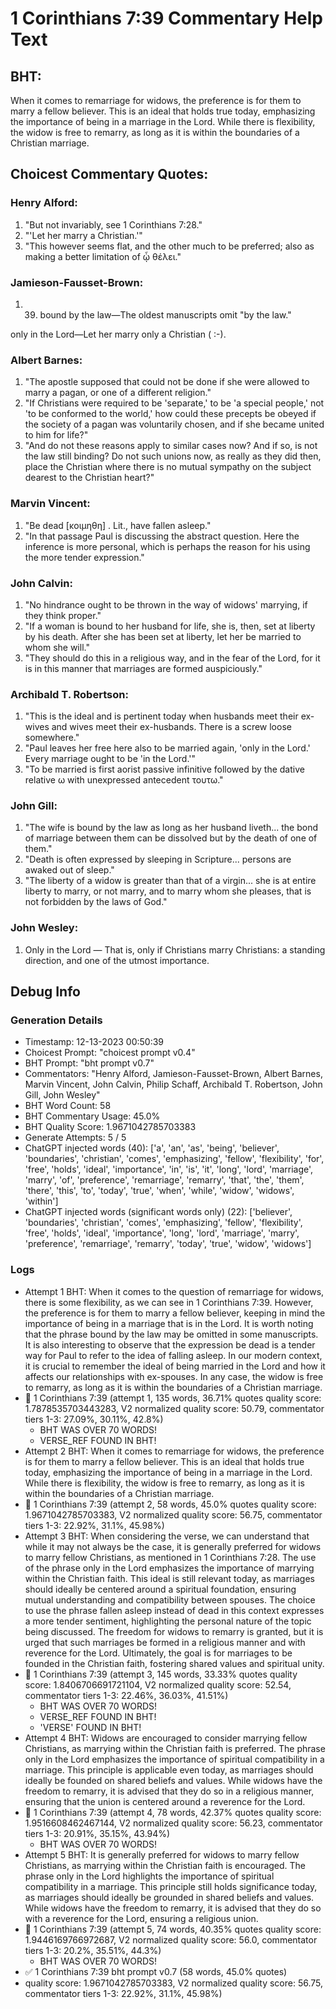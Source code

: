 # 1 Corinthians 7:39 Commentary Help Text

## BHT:
When it comes to remarriage for widows, the preference is for them to marry a fellow believer. This is an ideal that holds true today, emphasizing the importance of being in a marriage in the Lord. While there is flexibility, the widow is free to remarry, as long as it is within the boundaries of a Christian marriage.

## Choicest Commentary Quotes:
### Henry Alford:
1. "But not invariably, see 1 Corinthians 7:28." 
2. "'Let her marry a Christian.'"
3. "This however seems flat, and the other much to be preferred; also as making a better limitation of ᾧ θέλει."

### Jamieson-Fausset-Brown:
1. 39. bound by the law—The
	oldest manuscripts omit "by the law." 
	
only in the Lord—Let
	her marry only a Christian ( :-).


### Albert Barnes:
1. "The apostle supposed that could not be done if she were allowed to marry a pagan, or one of a different religion."
2. "If Christians were required to be 'separate,' to be 'a special people,' not 'to be conformed to the world,' how could these precepts be obeyed if the society of a pagan was voluntarily chosen, and if she became united to him for life?"
3. "And do not these reasons apply to similar cases now? And if so, is not the law still binding? Do not such unions now, as really as they did then, place the Christian where there is no mutual sympathy on the subject dearest to the Christian heart?"

### Marvin Vincent:
1. "Be dead [κοιμηθη] . Lit., have fallen asleep." 
2. "In that passage Paul is discussing the abstract question. Here the inference is more personal, which is perhaps the reason for his using the more tender expression."

### John Calvin:
1. "No hindrance ought to be thrown in the way of widows' marrying, if they think proper."
2. "If a woman is bound to her husband for life, she is, then, set at liberty by his death. After she has been set at liberty, let her be married to whom she will."
3. "They should do this in a religious way, and in the fear of the Lord, for it is in this manner that marriages are formed auspiciously."

### Archibald T. Robertson:
1. "This is the ideal and is pertinent today when husbands meet their ex-wives and wives meet their ex-husbands. There is a screw loose somewhere."
2. "Paul leaves her free here also to be married again, 'only in the Lord.' Every marriage ought to be 'in the Lord.'"
3. "To be married is first aorist passive infinitive followed by the dative relative ω with unexpressed antecedent τουτω."

### John Gill:
1. "The wife is bound by the law as long as her husband liveth... the bond of marriage between them can be dissolved but by the death of one of them." 
2. "Death is often expressed by sleeping in Scripture... persons are awaked out of sleep." 
3. "The liberty of a widow is greater than that of a virgin... she is at entire liberty to marry, or not marry, and to marry whom she pleases, that is not forbidden by the laws of God."

### John Wesley:
1. Only in the Lord — That is, only if Christians marry Christians: a standing direction, and one of the utmost importance.



## Debug Info
### Generation Details
- Timestamp: 12-13-2023 00:50:39
- Choicest Prompt: "choicest prompt v0.4"
- BHT Prompt: "bht prompt v0.7"
- Commentators: "Henry Alford, Jamieson-Fausset-Brown, Albert Barnes, Marvin Vincent, John Calvin, Philip Schaff, Archibald T. Robertson, John Gill, John Wesley"
- BHT Word Count: 58
- BHT Commentary Usage: 45.0%
- BHT Quality Score: 1.9671042785703383
- Generate Attempts: 5 / 5
- ChatGPT injected words (40):
	['a', 'an', 'as', 'being', 'believer', 'boundaries', 'christian', 'comes', 'emphasizing', 'fellow', 'flexibility', 'for', 'free', 'holds', 'ideal', 'importance', 'in', 'is', 'it', 'long', 'lord', 'marriage', 'marry', 'of', 'preference', 'remarriage', 'remarry', 'that', 'the', 'them', 'there', 'this', 'to', 'today', 'true', 'when', 'while', 'widow', 'widows', 'within']
- ChatGPT injected words (significant words only) (22):
	['believer', 'boundaries', 'christian', 'comes', 'emphasizing', 'fellow', 'flexibility', 'free', 'holds', 'ideal', 'importance', 'long', 'lord', 'marriage', 'marry', 'preference', 'remarriage', 'remarry', 'today', 'true', 'widow', 'widows']

### Logs
- Attempt 1 BHT: When it comes to the question of remarriage for widows, there is some flexibility, as we can see in 1 Corinthians 7:39. However, the preference is for them to marry a fellow believer, keeping in mind the importance of being in a marriage that is in the Lord. It is worth noting that the phrase bound by the law may be omitted in some manuscripts. It is also interesting to observe that the expression be dead is a tender way for Paul to refer to the idea of falling asleep. In our modern context, it is crucial to remember the ideal of being married in the Lord and how it affects our relationships with ex-spouses. In any case, the widow is free to remarry, as long as it is within the boundaries of a Christian marriage.
- 🔄 1 Corinthians 7:39 (attempt 1, 135 words, 36.71% quotes quality score: 1.7878535703443283, V2 normalized quality score: 50.79, commentator tiers 1-3: 27.09%, 30.11%, 42.8%) 
	- BHT WAS OVER 70 WORDS! 
	- VERSE_REF FOUND IN BHT!
- Attempt 2 BHT: When it comes to remarriage for widows, the preference is for them to marry a fellow believer. This is an ideal that holds true today, emphasizing the importance of being in a marriage in the Lord. While there is flexibility, the widow is free to remarry, as long as it is within the boundaries of a Christian marriage.
- 🔄 1 Corinthians 7:39 (attempt 2, 58 words, 45.0% quotes quality score: 1.9671042785703383, V2 normalized quality score: 56.75, commentator tiers 1-3: 22.92%, 31.1%, 45.98%)
- Attempt 3 BHT: When considering the verse, we can understand that while it may not always be the case, it is generally preferred for widows to marry fellow Christians, as mentioned in 1 Corinthians 7:28. The use of the phrase only in the Lord emphasizes the importance of marrying within the Christian faith. This ideal is still relevant today, as marriages should ideally be centered around a spiritual foundation, ensuring mutual understanding and compatibility between spouses. The choice to use the phrase fallen asleep instead of dead in this context expresses a more tender sentiment, highlighting the personal nature of the topic being discussed. The freedom for widows to remarry is granted, but it is urged that such marriages be formed in a religious manner and with reverence for the Lord. Ultimately, the goal is for marriages to be founded in the Christian faith, fostering shared values and spiritual unity.
- 🔄 1 Corinthians 7:39 (attempt 3, 145 words, 33.33% quotes quality score: 1.8406706691721104, V2 normalized quality score: 52.54, commentator tiers 1-3: 22.46%, 36.03%, 41.51%) 
	- BHT WAS OVER 70 WORDS! 
	- VERSE_REF FOUND IN BHT! 
	- 'VERSE' FOUND IN BHT!
- Attempt 4 BHT: Widows are encouraged to consider marrying fellow Christians, as marrying within the Christian faith is preferred. The phrase only in the Lord emphasizes the importance of spiritual compatibility in a marriage. This principle is applicable even today, as marriages should ideally be founded on shared beliefs and values. While widows have the freedom to remarry, it is advised that they do so in a religious manner, ensuring that the union is centered around a reverence for the Lord.
- 🔄 1 Corinthians 7:39 (attempt 4, 78 words, 42.37% quotes quality score: 1.9516608462467144, V2 normalized quality score: 56.23, commentator tiers 1-3: 20.91%, 35.15%, 43.94%) 
	- BHT WAS OVER 70 WORDS!
- Attempt 5 BHT: It is generally preferred for widows to marry fellow Christians, as marrying within the Christian faith is encouraged. The phrase only in the Lord highlights the importance of spiritual compatibility in a marriage. This principle still holds significance today, as marriages should ideally be grounded in shared beliefs and values. While widows have the freedom to remarry, it is advised that they do so with a reverence for the Lord, ensuring a religious union.
- 🔄 1 Corinthians 7:39 (attempt 5, 74 words, 40.35% quotes quality score: 1.9446169766972687, V2 normalized quality score: 56.0, commentator tiers 1-3: 20.2%, 35.51%, 44.3%) 
	- BHT WAS OVER 70 WORDS!
- ✅ 1 Corinthians 7:39 bht prompt v0.7 (58 words, 45.0% quotes)
- quality score: 1.9671042785703383, V2 normalized quality score: 56.75, commentator tiers 1-3: 22.92%, 31.1%, 45.98%)